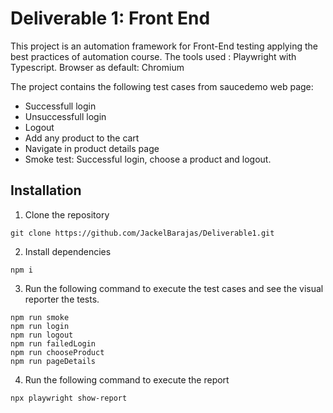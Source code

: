 # Deliverable 1: Front End

This project is an automation framework for Front-End testing applying the best practices of automation course.
The tools used : Playwright with Typescript.
Browser as default: Chromium

The project contains the following test cases from saucedemo web page:

- Successfull login
- Unsuccessfull login 
- Logout
- Add any product to the cart
- Navigate in product details page
- Smoke test: Successful login, choose a product and logout.

## Installation
 1. Clone the repository

 ```
 git clone https://github.com/JackelBarajas/Deliverable1.git
 ```

2. Install dependencies
```
npm i
```
3. Run the following command to execute the test cases and see the visual reporter the tests.
```
npm run smoke
npm run login
npm run logout
npm run failedLogin
npm run chooseProduct
npm run pageDetails
```
4. Run the following command to execute the report
```
npx playwright show-report
```